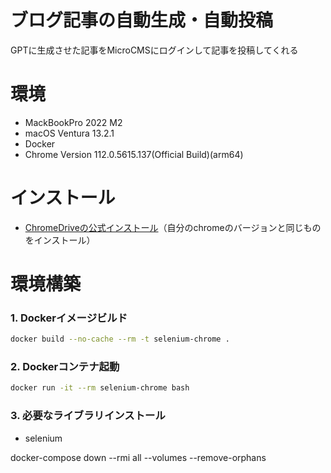 # ブログ記事の自動生成・自動投稿
GPTに生成させた記事をMicroCMSにログインして記事を投稿してくれる

# 環境
- MackBookPro 2022 M2 
- macOS Ventura 13.2.1
- Docker
- Chrome Version 112.0.5615.137(Official Build)(arm64)

# インストール
- [ChromeDriveの公式インストール](https://chromedriver.chromium.org/downloads)（自分のchromeのバージョンと同じものをインストール）
  
# 環境構築
### 1. Dockerイメージビルド
```bash
docker build --no-cache --rm -t selenium-chrome .
```
### 2. Dockerコンテナ起動
```bash
docker run -it --rm selenium-chrome bash
```
### 3. 必要なライブラリインストール
- selenium



docker-compose down --rmi all --volumes --remove-orphans
